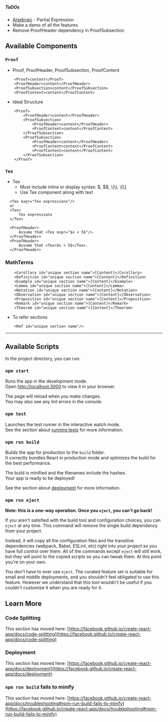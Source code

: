 ##### ToDOs
- [Algebraic](https://www.npmjs.com/package/algebrite) - Partial Expression
- Make a demo of all the features
- Remove ProofHeader dependency in ProofSubsection
## Available Components
### `Proof`
 - Proof, ProofHeader, ProofSubsection, ProofContent

```
    <Proof>content</Proof>
    <ProofHeader>content</ProofHeader>
    <ProofSubsection>content</ProofSubsection>
    <ProofContent>content</ProofContent>
```
 - Ideal Structure
```
    <Proof>
        <ProofHeader>content</ProofHeader>
        <ProofSubsection>
            <ProofHeader>content</ProofHeader>
            <ProofContent>content</ProofContent>
        </ProofSubsection>
        <ProofSubsection>
            <ProofHeader>content</ProofHeader>
            <ProofContent>content</ProofContent>
            <ProofContent>content</ProofContent>
        </ProofSubsection>
    </Proof>
```
### `Tex`
 - Tex
   - Must include inline or display syntax: $, $$, \\(\\), \\[\\]
   - Use Tex component along with text
  ```
    <Tex expr="Tex expressions"/>
    or
    <Tex>
        Tex expressions
    </Tex>
  ```
  ```
    <ProofHeader>
        Assume that <Tex expr="$x < 5$"/>.
    </ProofHeader>
    <ProofHeader>
        Assume that <Tex>$x < 5$</Tex>.
    </ProofHeader>
  ```
### MathTerms
```
    <Corollary id="unique section name">[Content]</Corollary>
    <Definition id="unique section name">[Content]</Definition>
    <Example id="unique section name">[Content]</Example>
    <Lemma id="unique section name">[Content]</Lemma>
    <Notation id="unique section name">[Content]</Notation>
    <Observation id="unique section name">[Content]</Observation>
    <Proposition id="unique section name">[Content]</Proposition>
    <Remark id="unique section name">[Content]</Remark>
    <Theorem id="unique section name">[Content]</Theorem>
```
 - To refer sections
```
    <Ref id="unique section name"/>
```

---
## Available Scripts

In the project directory, you can run:

### `npm start`

Runs the app in the development mode.\
Open [http://localhost:3000](http://localhost:3000) to view it in your browser.

The page will reload when you make changes.\
You may also see any lint errors in the console.

### `npm test`

Launches the test runner in the interactive watch mode.\
See the section about [running tests](https://facebook.github.io/create-react-app/docs/running-tests) for more information.

### `npm run build`

Builds the app for production to the `build` folder.\
It correctly bundles React in production mode and optimizes the build for the best performance.

The build is minified and the filenames include the hashes.\
Your app is ready to be deployed!

See the section about [deployment](https://facebook.github.io/create-react-app/docs/deployment) for more information.

### `npm run eject`

**Note: this is a one-way operation. Once you `eject`, you can't go back!**

If you aren't satisfied with the build tool and configuration choices, you can `eject` at any time. This command will remove the single build dependency from your project.

Instead, it will copy all the configuration files and the transitive dependencies (webpack, Babel, ESLint, etc) right into your project so you have full control over them. All of the commands except `eject` will still work, but they will point to the copied scripts so you can tweak them. At this point you're on your own.

You don't have to ever use `eject`. The curated feature set is suitable for small and middle deployments, and you shouldn't feel obligated to use this feature. However we understand that this tool wouldn't be useful if you couldn't customize it when you are ready for it.

## Learn More

### Code Splitting

This section has moved here: [https://facebook.github.io/create-react-app/docs/code-splitting](https://facebook.github.io/create-react-app/docs/code-splitting)

### Deployment

This section has moved here: [https://facebook.github.io/create-react-app/docs/deployment](https://facebook.github.io/create-react-app/docs/deployment)

### `npm run build` fails to minify

This section has moved here: [https://facebook.github.io/create-react-app/docs/troubleshooting#npm-run-build-fails-to-minify](https://facebook.github.io/create-react-app/docs/troubleshooting#npm-run-build-fails-to-minify)
